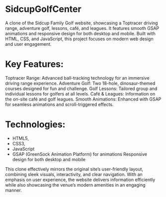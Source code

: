 [<!-- Uploading "sidegolf_img.png"... -->](https://github.com/Karthik-Kathari/SidcupGolfCenter/blob/main/sidegolf_img.png?raw=true)
# SidcupGolfCenter
A clone of the Sidcup Family Golf website, showcasing a Toptracer driving range, adventure golf, lessons, café, and leagues. It features smooth GSAP animations and responsive design for both desktop and mobile. Built with HTML, CSS, and JavaScript, this project focuses on modern web design and user engagement.

# Key Features:
Toptracer Range: Advanced ball-tracking technology for an immersive driving range experience.
Adventure Golf: Two 18-hole, dinosaur-themed courses designed for fun and challenge.
Golf Lessons: Tailored group and individual lessons for golfers at all levels.
Café & Leagues: Information on the on-site café and golf leagues.
Smooth Animations: Enhanced with GSAP for seamless animations and scroll-triggered effects.

# Technologies:
- HTML5, 
- CSS3, 
- JavaScript
- GSAP (GreenSock Animation Platform) for animations
Responsive design for both desktop and mobile

This clone effectively mirrors the original site’s user-friendly layout, combining sleek visuals, interactivity, and clear navigation. With an emphasis on user experience, the website delivers information efficiently while also showcasing the venue’s modern amenities in an engaging manner.
